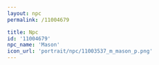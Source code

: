 ```yaml
---
layout: npc
permalink: /11004679

title: Npc
id: '11004679'
npc_name: 'Mason'
icon_url: 'portrait/npc/11003537_m_mason_p.png'
---
```

